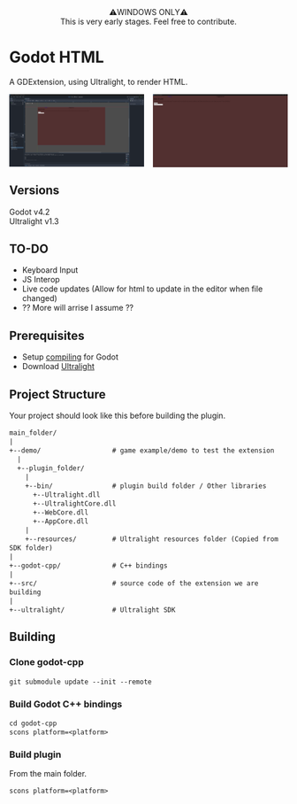 <div style="display: flex; flex-direction: column; align-items: center;">
  <span>⚠️WINDOWS ONLY⚠️</span>
  <span>This is very early stages. Feel free to contribute.</span>
</div>

# Godot HTML

A GDExtension, using Ultralight, to render HTML.

<div style="display: grid; grid-template-columns: 1fr 1fr; column-gap: 1rem;">
  <img src="docs/images/EditorView.png">
  <img src="docs/images/RunView.png">
</div>

## Versions
Godot v4.2<br>
Ultralight v1.3

## TO-DO
- Keyboard Input
- JS Interop
- Live code updates (Allow for html to update in the editor when file changed)
- ?? More will arrise I assume ??

## Prerequisites
- Setup [compiling](https://docs.godotengine.org/en/stable/contributing/development/compiling/index.html#toc-devel-compiling) for Godot
- Download [Ultralight](https://ultralig.ht/download/)

## Project Structure
Your project should look like this before building the plugin.
```
main_folder/
|
+--demo/                  # game example/demo to test the extension
  |
  +--plugin_folder/
    |
    +--bin/               # plugin build folder / Other libraries
      +--Ultralight.dll
      +--UltralightCore.dll
      +--WebCore.dll
      +--AppCore.dll
    |
    +--resources/         # Ultralight resources folder (Copied from SDK folder)
|
+--godot-cpp/             # C++ bindings
|
+--src/                   # source code of the extension we are building
|
+--ultralight/            # Ultralight SDK
```

## Building
### Clone godot-cpp
```
git submodule update --init --remote
```

### Build Godot C++ bindings
```
cd godot-cpp
scons platform=<platform>
```

### Build plugin

From the main folder.
```
scons platform=<platform>
```